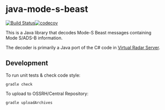 # java-mode-s-beast

[![Build Status](https://travis-ci.org/wiseman/java-mode-s-beast.svg?branch=master)](https://travis-ci.org/wiseman/java-mode-s-beast)[![codecov](https://codecov.io/gh/wiseman/java-mode-s-beast/branch/master/graph/badge.svg)](https://codecov.io/gh/wiseman/java-mode-s-beast)


This is a Java library that decodes Mode-S Beast messages containing
Mode S/ADS-B information.

The decoder is primarily a Java port of the C# code in
[Virtual Radar Server](http://www.virtualradarserver.co.uk/).

## Development

To run unit tests & check code style:

```
gradle check
```

To upload to OSSRH/Central Repository:

```
gradle uploadArchives
```
